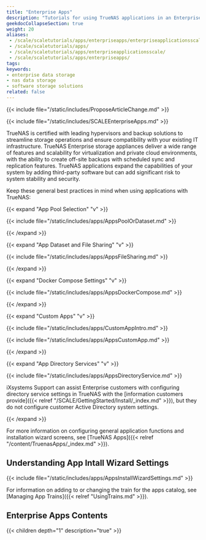 ```yaml
---
title: "Enterprise Apps"
description: "Tutorials for using TrueNAS applications in an Enterprise-licensed deployment."
geekdocCollapseSection: true
weight: 20
aliases: 
 - /scale/scaletutorials/apps/enterpriseapps/enterpriseapplicationsscale/
 - /scale/scaletutorials/apps/
 - /scale/scaletutorials/apps/enterpriseapplicationsscale/
 - /scale/scaletutorials/apps/enterpriseapps/
tags:
keywords:
- enterprise data storage
- nas data storage
- software storage solutions
related: false
---
```



{{< include file="/static/includes/ProposeArticleChange.md" >}}

{{< include file="/static/includes/SCALEEnterpriseApps.md" >}}

TrueNAS is certified with leading hypervisors and backup solutions to streamline storage operations and ensure compatibility with your existing IT infrastructure.
TrueNAS Enterprise storage appliances deliver a wide range of features and scalability for virtualization and private cloud environments, with the ability to create off-site backups with scheduled sync and replication features.
TrueNAS applications expand the capabilities of your system by adding third-party software but can add significant risk to system stability and security.

Keep these general best practices in mind when using applications with TrueNAS:

{{< expand "App Pool Selection" "v" >}}

{{< include file="/static/includes/apps/AppsPoolOrDataset.md" >}}

{{< /expand >}}

{{< expand "App Dataset and File Sharing" "v" >}}

{{< include file="/static/includes/apps/AppsFileSharing.md" >}}

{{< /expand >}}

{{< expand "Docker Compose Settings" "v" >}}

{{< include file="/static/includes/apps/AppsDockerCompose.md" >}}

{{< /expand >}}

{{< expand "Custom Apps" "v" >}}

{{< include file="/static/includes/apps/CustomAppIntro.md" >}}

{{< include file="/static/includes/apps/AppsCustomApp.md" >}}

{{< /expand >}}

{{< expand "App Directory Services" "v" >}}

{{< include file="/static/includes/apps/AppsDirectoryService.md" >}}

iXsystems Support can assist Enterprise customers with configuring directory service settings in TrueNAS with the [information customers provide]({{< relref "/SCALE/GettingStarted/Install/_index.md" >}}), but they do not configure customer Active Directory system settings.

{{< /expand >}}

For more information on configuring general application functions and installation wizard screens, see [TrueNAS Apps]({{< relref "/content/TruenasApps/_index.md" >}}).

## Understanding App Intall Wizard Settings

{{< include file="/static/includes/apps/AppsInstallWizardSettings.md" >}}

For information on adding to or changing the train for the apps catalog, see [Managing App Trains]({{< relref "UsingTrains.md" >}}).

<div class="noprint">

## Enterprise Apps Contents

{{< children depth="1" description="true" >}}

</div>
